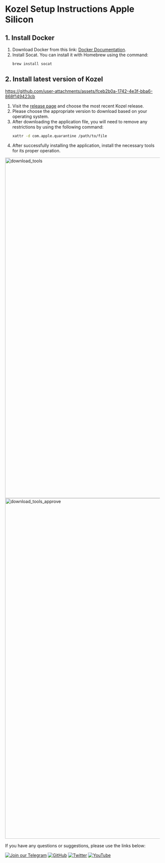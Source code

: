 # Kozel Setup Instructions Apple Silicon

## 1. Install Docker
1. Download Docker from this link: [Docker Documentation](https://docs.docker.com/desktop/setup/install/mac-install/).
2. Install Socat. You can install it with Homebrew using the command:
   ```bash
   brew install socat

## 2. Install latest version of Kozel

https://github.com/user-attachments/assets/fceb2b0a-1742-4e3f-bba6-868f149423cb

1. Visit the [release page](https://github.com/dry-com/kozel/releases) and choose the most recent Kozel release.
2. Please choose the appropriate version to download based on your operating system.
3. After downloading the application file, you will need to remove any restrictions by using the following command:
   ```bash
   xattr -d com.apple.quarantine /path/to/file
   
4. After successfully installing the application, install the necessary tools for its proper operation.

<img width="1105" alt="download_tools" src="https://github.com/user-attachments/assets/44d83618-334b-447a-a044-d0f7ff8b2fbf" />
<img width="1105" alt="download_tools_approve" src="https://github.com/user-attachments/assets/ad925b82-834e-49d2-a47d-5946808aedf3" />

If you have any questions or suggestions, please use the links below:

[![Join our Telegram](https://img.shields.io/badge/Telegram-2CA5E0?style=for-the-badge&logo=telegram&logoColor=white)](https://t.me/hidden_coding)
[![GitHub](https://img.shields.io/badge/GitHub-181717?style=for-the-badge&logo=github&logoColor=white)](https://github.com/HiddenCodeDevs/)
[![Twitter](https://img.shields.io/badge/Twitter-1DA1F2?style=for-the-badge&logo=x&logoColor=white)](https://x.com/hidden_coding)
[![YouTube](https://img.shields.io/badge/YouTube-FF0000?style=for-the-badge&logo=youtube&logoColor=white)](https://www.youtube.com/@flaming_chameleon)
